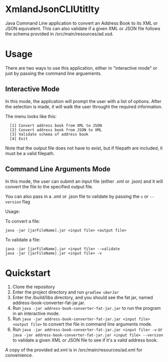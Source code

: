 # XmlandJsonCLIUtitlty
Java Command Line application to convert an Address Book to its XML or JSON equivalent.
This can also validate if a given XML or JSON file follows the schema provided in /src/main/resources/ad.xsd.

# Usage
There are two ways to use this application, either in "interactive mode" or just by passing the command line arguements.
## Interactive Mode
In this mode, the application will prompt the user with a list of options. After the selection is made, it will walk the user throught the required information.

The menu looks like this:

      [1] Convert address book from XML to JSON
      [2] Convert address book from JSON to XML
      [3] Validate schema of address book
      [4] Exit
     
Note that the output file does not have to exist, but if filepath are included, it must be a valid filepath.

## Command Line Arguments Mode
In this mode, the user can submit an input file (either .xml or .json) and it will convert the file to the specified output file.

You can also pass in a .xml or .json file to validate by passing the ```v``` or ```--version``` flag

Usage:

To convert a file:
```
java -jar [jarFileName].jar <input file> <output file>
```
To validate a file:
```
java -jar [jarFileName].jar <input file> --validate
java -jar [jarFileName].jar <input file> -v
```

# Quickstart
1. Clone the repository
2. Enter the project directory and run ```gradlew uberJar```
3. Enter the /build/libs directory, and you should see the fat jar, named address-book-converter-fat-jar.jar.
4. Run ```java -jar address-book-converter-fat-jar.jar``` to run the program in an interactive mode.
5. Run ```java -jar address-book-converter-fat-jar.jar <input file> <output file>``` to convert the file in command line arguments mode.
6. Run ```java -jar address-book-converter-fat-jar.jar <input file> -v``` or ```java -jar address-book-converter-fat-jar.jar <input file> --version``` to validate a given XML or JSON file to see if it's a valid address book.

A copy of the provided ad.xml is in /src/main/resources/ad.xml for convenience.
